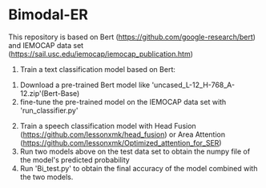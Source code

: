 # Bimodal-ER

This repository is based on Bert (https://github.com/google-research/bert) and IEMOCAP data set (https://sail.usc.edu/iemocap/iemocap_publication.htm)

1. Train a text classification model based on Bert:
  1) Download a pre-trained Bert model like 'uncased_L-12_H-768_A-12.zip'(Bert-Base)
  2) fine-tune the pre-trained model on the IEMOCAP data set with 'run_classifier.py'
2. Train a speech classification model with Head Fusion (https://github.com/lessonxmk/head_fusion) or Area Attention (https://github.com/lessonxmk/Optimized_attention_for_SER)
3. Run two models above on the test data set to obtain the numpy file of the model's predicted probability
4. Run 'Bi_test.py' to obtain the final accuracy of the model combined with the two models.

